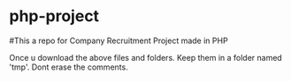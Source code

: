 # php-project
#This a repo for Company Recruitment Project made in PHP

Once u download the above files and folders. Keep them in a folder named 'tmp'.
Dont erase the comments.
